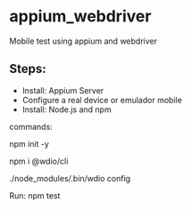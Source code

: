 # appium_webdriver
Mobile test using appium and webdriver

## Steps:

- Install: Appium Server
- Configure a real device or emulador mobile
- Install: Node.js and npm

commands:

npm init -y

npm i @wdio/cli

./node_modules/.bin/wdio config

Run: npm test
